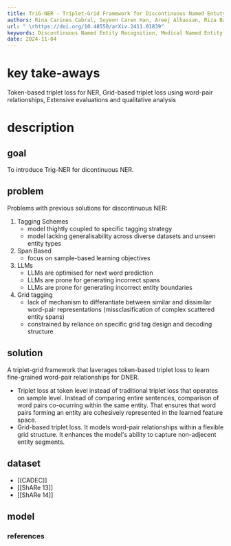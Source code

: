 ```yaml
---
title: TriG-NER - Triplet-Grid Framework for Discontinuous Named Entuty Recognition
authors: Rina Carines Cabral, Soyeon Caren Han, Areej Alhassan, Riza Batista-Navarro, Goran Nenadic, Josiah Poon
url: " \rhttps://doi.org/10.48550/arXiv.2411.01839"
keywords: Discontinuous Named Entity Recognition, Medical Named Entity Recognition, Medical Text Mining
date: 2024-11-04
---
```


# key take-aways
Token-based triplet loss for NER, Grid-based triplet loss using word-pair relationships, Extensive evaluations and qualitative analysis

# description

## goal
To introduce Trig-NER for dicontinuous NER.
## problem
Problems with previous solutions for discontinuous NER:
1) Tagging Schemes 
	- model thightly coupled to specific tagging strategy
	- model lacking generalisability across diverse datasets and unseen entity types
2) Span Based
	- focus on sample-based learning objectives
3) LLMs
	 - LLMs are optimised for next word prediction
	 - LLMs are prone for generating incorrect spans
	 - LLMs are prone for generating incorrect entity boundaries
4) Grid tagging
	- lack of mechanism to differantiate between similar and dissimilar word-pair representations (missclasification of complex scattered entity spans)
	-  constrained by reliance on specific grid tag design and decoding structure
## solution
A triplet-grid framework that laverages token-based triplet loss to learn fine-grained word-pair relationships for DNER.
- Triplet loss at token level instead of traditional triplet loss that operates on sample level. Instead of comparing entire sentences, comparison of word pairs co-ocurring within the same entity. That ensures that word pairs forming an entity are cohesively represented in the learned feature space.
- Grid-based triplet loss. It models word-pair relationships within a flexible grid structure. It enhances the model's ability to capture non-adjecent entity segments.
## dataset
- [[CADEC]]
- [[ShARe 13]]
- [[ShARe 14]]
## model

### references

